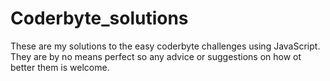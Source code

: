 # Coderbyte_solutions
These are my solutions to the easy coderbyte challenges using JavaScript. They are by no means perfect so any advice or suggestions on how ot better them is welcome.
